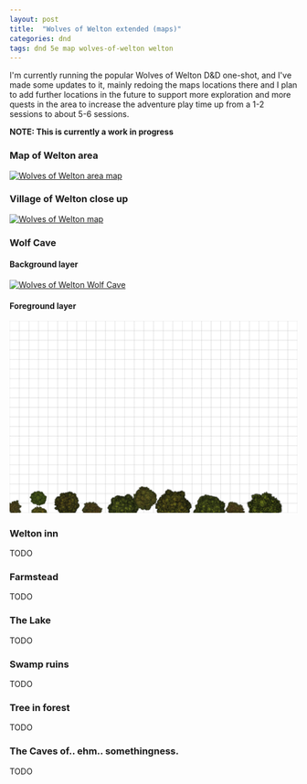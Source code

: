 ```yaml
---
layout: post
title:  "Wolves of Welton extended (maps)"
categories: dnd
tags: dnd 5e map wolves-of-welton welton
---
```


I'm currently running the popular Wolves of Welton D&D one-shot, and I've made some updates to it, mainly redoing the maps locations there and I plan to add further locations in the future to support more exploration and more quests in the area to increase the adventure play time up from a 1-2 sessions to about 5-6 sessions.

**NOTE: This is currently a work in progress**

### Map of Welton area
[![Wolves of Welton area map](/images/2022-welton-map.jpg)](/images/2022-welton-map.jpg)

### Village of Welton close up
[![Wolves of Welton map](/images/2022-welton-village.jpg)](/images/2022-welton-village.jpg)

### Wolf Cave

#### Background layer
[![Wolves of Welton Wolf Cave](/images/2022-welton-cave-bg.webp)](/images/2022-welton-cave-bg.webp)

#### Foreground layer
[![Wolves of Welton Wolf Cave Trees](/images/2022-welton-cave-fg.webp)](/images/2022-welton-cave-fg.webp)



### Welton inn
TODO

### Farmstead
TODO

### The Lake
TODO

### Swamp ruins
TODO

### Tree in forest
TODO

### The Caves of.. ehm.. somethingness.
TODO

